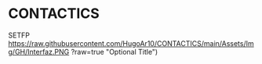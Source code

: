 # CONTACTICS
SETFP <br/>
https://raw.githubusercontent.com/HugoAr10/CONTACTICS/main/Assets/Img/GH/Interfaz.PNG ?raw=true "Optional Title") 
